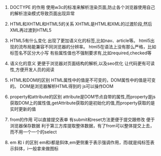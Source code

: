1. DOCTYPE 的作用
    使用w3c的标准来解析渲染页面,防止各个浏览器使用自己的解析渲染模式导致页面出现异常

2. HTML和XHTML和HTML5的关系
    XHTML是HTML和XML的过渡阶段,然后XML再过渡到HTML5
3. HTML5有什么变化
    出现了更加语义化的标签,比如nav、article等。
    html5出现的流布局能兼容不同浏览器的分辨率。
    html5在语法上没有那么严格，比如标签名不区分大小写
    有些属性值也不强制要求有,比如required,checked等
4. 语义化的意义
    更便于浏览器对页面结构的解析,以及seo优化
    让代码更有可读性,方便开发人员的阅读
5. HTML和DOM的区别
    HTML属性中的值是不可变的，DOM属性中的值是可变的。
    DOM是浏览器解析HTML得到的
    js可以操作DOM
6. property和attribute的区别
    attribute是DOM节点自带的属性,而property是js获取DOM上的属性值,getAttribute获取的是初始化的值,而property获取的是实时更新的值
7. from的作用
    可以直接提交表单
    有submit和reset方法更便于提交跟修改
    便于浏览器保存数据
    利于第三方库提取整体数据，有了from可以整体提交上去，而不用一个一个的select
8. em 和 i 的区别
    em和i都是斜体,em更侧重于表示强调作用，而i就是纯标签表示斜体，i一般拿来做图标
